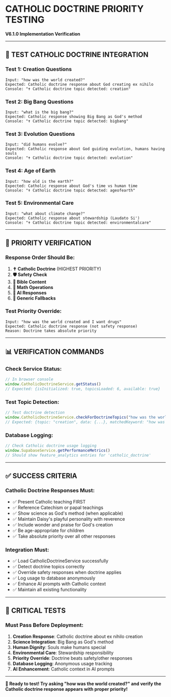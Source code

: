 # CATHOLIC DOCTRINE PRIORITY TESTING
**V6.1.0 Implementation Verification**

---

## 🧪 **TEST CATHOLIC DOCTRINE INTEGRATION**

### **Test 1: Creation Questions**
```
Input: "how was the world created?"
Expected: Catholic doctrine response about God creating ex nihilo
Console: "✝️ Catholic doctrine topic detected: creation"
```

### **Test 2: Big Bang Questions**
```
Input: "what is the big bang?"
Expected: Catholic response showing Big Bang as God's method
Console: "✝️ Catholic doctrine topic detected: bigbang"
```

### **Test 3: Evolution Questions**
```
Input: "did humans evolve?"
Expected: Catholic response about God guiding evolution, humans having souls
Console: "✝️ Catholic doctrine topic detected: evolution"
```

### **Test 4: Age of Earth**
```
Input: "how old is the earth?"
Expected: Catholic response about God's time vs human time
Console: "✝️ Catholic doctrine topic detected: ageofearth"
```

### **Test 5: Environmental Care**
```
Input: "what about climate change?"
Expected: Catholic response about stewardship (Laudato Si')
Console: "✝️ Catholic doctrine topic detected: environmentalcare"
```

---

## 🎯 **PRIORITY VERIFICATION**

### **Response Order Should Be:**
1. **✝️ Catholic Doctrine** (HIGHEST PRIORITY)
2. **🛡️ Safety Check**
3. **📖 Bible Content**
4. **🔢 Math Operations**
5. **🧠 AI Responses**
6. **📝 Generic Fallbacks**

### **Test Priority Override:**
```
Input: "how was the world created and I want drugs"
Expected: Catholic doctrine response (not safety response)
Reason: Doctrine takes absolute priority
```

---

## 📊 **VERIFICATION COMMANDS**

### **Check Service Status:**
```javascript
// In browser console
window.CatholicDoctrineService.getStatus()
// Expected: {isInitialized: true, topicsLoaded: 6, available: true}
```

### **Test Topic Detection:**
```javascript
// Test doctrine detection
window.CatholicDoctrineService.checkForDoctrineTopics("how was the world created")
// Expected: {topic: "creation", data: {...}, matchedKeyword: "how was the world created"}
```

### **Database Logging:**
```javascript
// Check Catholic doctrine usage logging
window.SupabaseService.getPerformanceMetrics()
// Should show feature_analytics entries for 'catholic_doctrine'
```

---

## ✅ **SUCCESS CRITERIA**

### **Catholic Doctrine Responses Must:**
- ✅ Present Catholic teaching FIRST
- ✅ Reference Catechism or papal teachings
- ✅ Show science as God's method (when applicable)
- ✅ Maintain Daisy's playful personality with reverence
- ✅ Include wonder and praise for God's creation
- ✅ Be age-appropriate for children
- ✅ Take absolute priority over all other responses

### **Integration Must:**
- ✅ Load CatholicDoctrineService successfully
- ✅ Detect doctrine topics correctly
- ✅ Override safety responses when doctrine applies
- ✅ Log usage to database anonymously
- ✅ Enhance AI prompts with Catholic context
- ✅ Maintain all existing functionality

---

## 🚨 **CRITICAL TESTS**

### **Must Pass Before Deployment:**
1. **Creation Response**: Catholic doctrine about ex nihilo creation
2. **Science Integration**: Big Bang as God's method
3. **Human Dignity**: Souls make humans special
4. **Environmental Care**: Stewardship responsibility
5. **Priority Override**: Doctrine beats safety/other responses
6. **Database Logging**: Anonymous usage tracking
7. **AI Enhancement**: Catholic context in AI prompts

---

**🎯 Ready to test! Try asking "how was the world created?" and verify the Catholic doctrine response appears with proper priority!**
